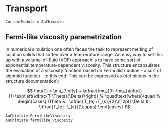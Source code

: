 # Transport

```@meta
CurrentModule = AuChimiste
```

## Fermi-like viscosity parametrization

In numerical simulation one often faces the task to represent melting of solution solids that soften over a temperature range. An easy way to set this up with a volume-of-fluid (VOF) approach is to have some sort of exponential temperature-dependent viscosity. This structure encapsulates the evaluation of a viscosity function based on Fermi distribution - a sort of sigmoid function - to this end. This can be expressed as (definitions in the structure documentation):

$$
\mu(T) = \mu_{\infty} +
\dfrac{\mu_{0}-\mu_{\infty}}{1+\exp\left(\dfrac{T-\Theta}{\Delta}\right)}
%
\quad\text{where}\quad
%
\begin{cases}
\Theta &= \dfrac{T_{e}+T_{s}}{2}\\[12pt]
\Delta &= \dfrac{T_{e}-T_{s}}{\kappa}
\end{cases}
$$

```@docs
AuChimiste.FermiLikeViscosity
AuChimiste.fermilike_viscosity
```
